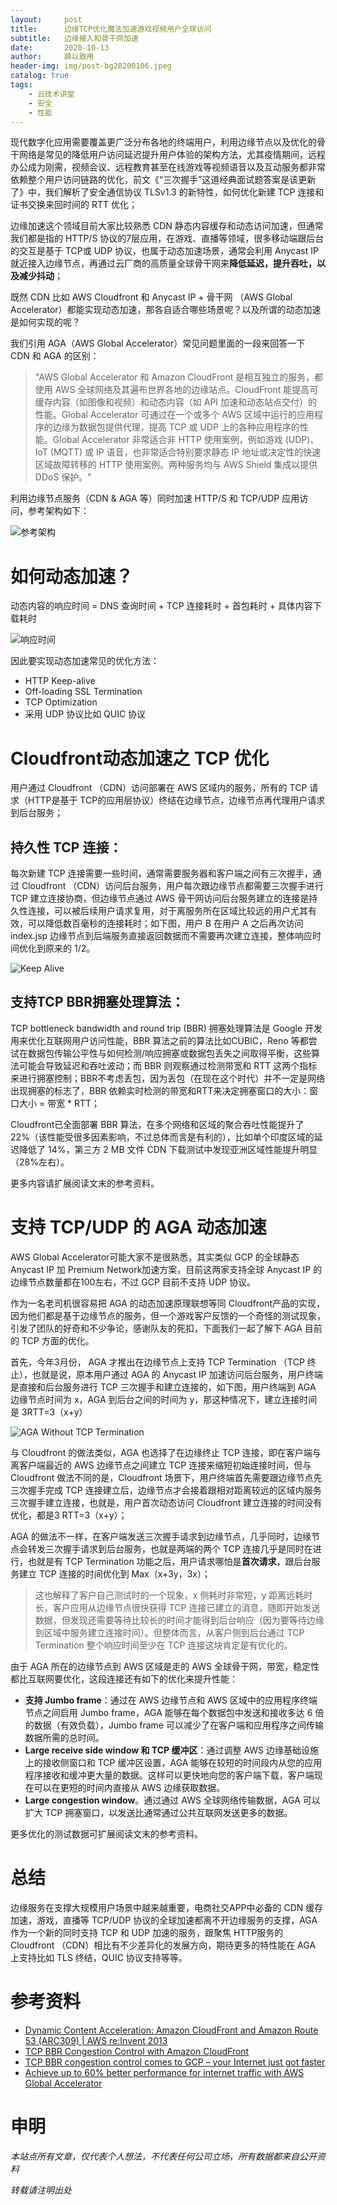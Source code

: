 ```yaml
---
layout:     post
title:      边缘TCP优化魔法加速游戏视频用户全球访问
subtitle:   边缘接入和骨干网加速
date:       2020-10-13
author:     薛以致用
header-img: img/post-bg20200106.jpeg
catalog: true
tags:
    - 云技术讲堂
    - 安全
    - 性能
---
```


现代数字化应用需要覆盖更广泛分布各地的终端用户，利用边缘节点以及优化的骨干网络是常见的降低用户访问延迟提升用户体验的架构方法，尤其疫情期间，远程办公成为刚需，视频会议、远程教育甚至在线游戏等视频语音以及互动服务都非常依赖整个用户访问链路的优化，前文《“三次握手”这道经典面试题答案是该更新了》中，我们解析了安全通信协议 TLSv1.3 的新特性，如何优化新建 TCP 连接和证书交换来回时间的 RTT 优化；

边缘加速这个领域目前大家比较熟悉 CDN 静态内容缓存和动态访问加速，但通常我们都是指的 HTTP/S 协议的7层应用，在游戏、直播等领域，很多移动端跟后台的交互是基于 TCP或 UDP 协议，也属于动态加速场景，通常会利用 Anycast IP 就近接入边缘节点，再通过云厂商的高质量全球骨干网来**降低延迟，提升吞吐，以及减少抖动**；

既然 CDN 比如 AWS Cloudfront 和 Anycast IP + 骨干网 （AWS Global Accelerator）都能实现动态加速，那各自适合哪些场景呢？以及所谓的动态加速是如何实现的呢？

我们引用 AGA（AWS Global Accelerator）常见问题里面的一段来回答一下 CDN 和 AGA 的区别：

> "AWS Global Accelerator 和 Amazon CloudFront 是相互独立的服务，都使用 AWS 全球网络及其遍布世界各地的边缘站点。CloudFront 能提高可缓存内容（如图像和视频）和动态内容（如 API 加速和动态站点交付）的性能。Global Accelerator 可通过在一个或多个 AWS 区域中运行的应用程序的边缘为数据包提供代理，提高 TCP 或 UDP 上的各种应用程序的性能。Global Accelerator 非常适合非 HTTP 使用案例，例如游戏 (UDP)、IoT (MQTT) 或 IP 语音，也非常适合特别要求静态 IP 地址或决定性的快速区域故障转移的 HTTP 使用案例。两种服务均与 AWS Shield 集成以提供 DDoS 保护。"

利用边缘节点服务（CDN & AGA 等）同时加速 HTTP/S 和 TCP/UDP 应用访问，参考架构如下：

![参考架构]({{site.image-srv}}/img/20201013/1.png)

# 如何动态加速？

动态内容的响应时间 = DNS 查询时间 + TCP 连接耗时 + 首包耗时 + 具体内容下载耗时

![响应时间]({{site.image-srv}}/img/20201013/2.png)

因此要实现动态加速常见的优化方法：

* HTTP Keep-alive
* Off-loading SSL Termination
* TCP Optimization
* 采用 UDP 协议比如 QUIC 协议


# Cloudfront动态加速之 TCP 优化

用户通过 Cloudfront （CDN）访问部署在 AWS 区域内的服务，所有的 TCP 请求（HTTP是基于 TCP的应用层协议）终结在边缘节点，边缘节点再代理用户请求到后台服务；

## **持久性 TCP 连接**：

每次新建 TCP 连接需要一些时间，通常需要服务器和客户端之间有三次握手，通过 Cloudfront （CDN）访问后台服务，用户每次跟边缘节点都需要三次握手进行 TCP 建立连接协商，但边缘节点通过 AWS 骨干网访问后台服务建立的连接是持久性连接，可以被后续用户请求复用，对于离服务所在区域比较远的用户尤其有效，可以降低数百毫秒的连接耗时；如下图，用户 B 在用户 A 之后再次访问 index.jsp 边缘节点到后端服务直接返回数据而不需要再次建立连接，整体响应时间优化到原来的 1/2。

![Keep Alive]({{site.image-srv}}/img/20201013/3.png)

## **支持TCP BBR拥塞处理算法**：

TCP bottleneck bandwidth and round trip (BBR) 拥塞处理算法是 Google 开发用来优化互联网用户访问性能，BBR 算法之前的算法比如CUBIC，Reno 等都尝试在数据包传输公平性与如何检测/响应拥塞或数据包丢失之间取得平衡，这些算法可能会导致延迟和吞吐波动；而 BBR 则观察通过检测带宽和 RTT 这两个指标来进行拥塞控制；BBR不考虑丢包，因为丢包（在现在这个时代）并不一定是网络出现拥塞的标志了，BBR 依赖实时检测的带宽和RTT来决定拥塞窗口的大小：窗口大小 = 带宽 * RTT；

Cloudfront已全面部署 BBR 算法，在多个网络和区域的聚合吞吐性能提升了 22%（该性能受很多因素影响，不过总体而言是有利的），比如单个印度区域的延迟降低了 14%，第三方 2 MB 文件 CDN 下载测试中发现亚洲区域性能提升明显（28%左右）。

更多内容请扩展阅读文末的参考资料。

# 支持 TCP/UDP 的 AGA 动态加速

AWS Global Accelerator可能大家不是很熟悉，其实类似 GCP 的全球静态 Anycast IP 加 Premium Network加速方案，目前这两家支持全球 Anycast IP 的边缘节点数量都在100左右，不过 GCP 目前不支持 UDP 协议。

作为一名老司机很容易把 AGA 的动态加速原理联想等同 Cloudfront产品的实现，因为他们都是基于边缘节点的服务，但一个游戏客户反馈的一个奇怪的测试现象，引发了团队的好奇和不少争论，感谢队友的死扣，下面我们一起了解下 AGA 目前的 TCP 方面的优化。

首先，今年3月份， AGA 才推出在边缘节点上支持 TCP Termination （TCP 终止），也就是说，原本用户通过 AGA 的 Anycast IP 加速访问后台服务，用户终端是直接和后台服务进行 TCP 三次握手和建立连接的，如下图，用户终端到 AGA 边缘节点时间为 x，AGA 到后台之间的时间为 y，那这种情况下，建立连接时间是 3RTT=3（x+y）

![AGA Without TCP Termination]({{site.image-srv}}/img/20201013/4.png)

与 Cloudfront 的做法类似，AGA 也选择了在边缘终止 TCP 连接，即在客户端与离客户端最近的 AWS 边缘节点之间建立 TCP 连接来缩短初始连接时间，但与 Cloudfront 做法不同的是，Cloudfront 场景下，用户终端首先需要跟边缘节点先三次握手完成 TCP 连接建立后，边缘节点才会接着跟相对距离较远的区域内服务三次握手建立连接，也就是，用户首次动态访问 Cloudfront 建立连接的时间没有优化，都是3 RTT=3（x+y）；

AGA 的做法不一样，在客户端发送三次握手请求到边缘节点，几乎同时，边缘节点会转发三次握手请求到后台服务，也就是两端的两个 TCP 连接几乎是同时在进行，也就是有 TCP Termination 功能之后，用户请求哪怕是**首次请求**，跟后台服务建立 TCP 连接的时间优化到 Max（x+3y，3x）；

> 这也解释了客户自己测试时的一个现象，x 侧耗时非常短，y 距离远耗时长，客户应用从边缘节点很快获得 TCP 连接已建立的消息，随即开始发送数据，但发现还需要等待比较长的时间才能得到后台响应（因为要等待边缘到区域中服务建立连接时间）。但整体而言，从客户侧到后台通过 TCP Termination 整个响应时间至少在 TCP 连接这块肯定是有优化的。

由于 AGA 所在的边缘节点到 AWS 区域是走的 AWS 全球骨干网，带宽，稳定性都比互联网要优化，这段连接还有如下的优化来提升性能：

* **支持 Jumbo frame**：通过在 AWS 边缘节点和 AWS 区域中的应用程序终端节点之间启用 Jumbo frame，AGA 能够在每个数据包中发送和接收多达 6 倍的数据（有效负载），Jumbo frame 可以减少了在客户端和应用程序之间传输数据所需的总时间。
* **Large receive side window 和 TCP 缓冲区**：通过调整 AWS 边缘基础设施上的接收侧窗口和 TCP 缓冲区设置，AGA 能够在较短的时间段内从您的应用程序接收和缓冲更大量的数据。这样可以更快地向您的客户端下载，客户端现在可以在更短的时间内直接从 AWS 边缘获取数据。
* **Large congestion window**。通过通过 AWS 全球网络传输数据，AGA 可以扩大 TCP 拥塞窗口，以发送比通常通过公共互联网发送更多的数据。

更多优化的测试数据可扩展阅读文末的参考资料。

# 总结

边缘服务在支撑大规模用户场景中越来越重要，电商社交APP中必备的 CDN 缓存加速，游戏，直播等 TCP/UDP 协议的全球加速都离不开边缘服务的支撑，AGA 作为一个新的同时支持 TCP 和 UDP 加速的服务，跟聚焦 HTTP服务的 Cloudfront （CDN）相比有不少差异化的发展方向，期待更多的特性能在 AGA 上支持比如 TLS 终结，QUIC 协议支持等等。

# 参考资料
* [Dynamic Content Acceleration: Amazon CloudFront and Amazon Route 53 (ARC309) | AWS re:Invent 2013](https://www.youtube.com/watch?v=UiXRVHgQ_Gg)
* [TCP BBR Congestion Control with Amazon CloudFront](https://aws.amazon.com/blogs/networking-and-content-delivery/tcp-bbr-congestion-control-with-amazon-cloudfront)
* [TCP BBR congestion control comes to GCP – your Internet just got faster](https://cloud.google.com/blog/products/gcp/tcp-bbr-congestion-control-comes-to-gcp-your-internet-just-got-faster)
* [Achieve up to 60% better performance for internet traffic with AWS Global Accelerator](https://aws.amazon.com/cn/blogs/networking-and-content-delivery/achieve-up-to-60-better-performance-for-internet-traffic-with-aws-global-accelerator/)

# 申明

_本站点所有文章，仅代表个人想法，不代表任何公司立场，所有数据都来自公开资料_

*转载请注明出处*


